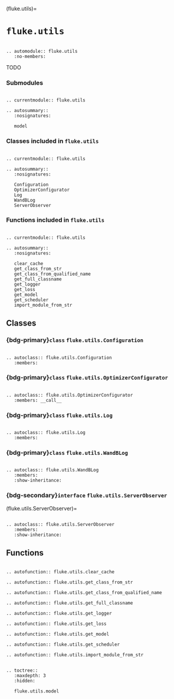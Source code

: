 (fluke.utils)=

# ``fluke.utils``

```{eval-rst}

.. automodule:: fluke.utils
   :no-members:

```

TODO

<h3>Submodules</h3>

```{eval-rst}

.. currentmodule:: fluke.utils

.. autosummary::
   :nosignatures:

   model

```

<h3>

Classes included in ``fluke.utils``

</h3>

```{eval-rst}

.. currentmodule:: fluke.utils

.. autosummary:: 
   :nosignatures:

   Configuration
   OptimizerConfigurator
   Log
   WandBLog
   ServerObserver

```

<h3>

Functions included in ``fluke.utils``

</h3>

```{eval-rst}

.. currentmodule:: fluke.utils

.. autosummary:: 
   :nosignatures:

   clear_cache
   get_class_from_str
   get_class_from_qualified_name
   get_full_classname
   get_logger
   get_loss
   get_model
   get_scheduler
   import_module_from_str

```

## Classes

<h3>

{bdg-primary}`class` ``fluke.utils.Configuration``

</h3>

```{eval-rst}

.. autoclass:: fluke.utils.Configuration
   :members:

```


<h3>

{bdg-primary}`class` ``fluke.utils.OptimizerConfigurator``

</h3>

```{eval-rst}

.. autoclass:: fluke.utils.OptimizerConfigurator
   :members: __call__

```

<h3>

{bdg-primary}`class` ``fluke.utils.Log``

</h3>

```{eval-rst}

.. autoclass:: fluke.utils.Log
   :members:

```

<h3>

{bdg-primary}`class` ``fluke.utils.WandBLog``

</h3>

```{eval-rst}

.. autoclass:: fluke.utils.WandBLog
   :members:
   :show-inheritance:

```

<h3>

{bdg-secondary}`interface` ``fluke.utils.ServerObserver``

</h3>

(fluke.utils.ServerObserver)=

```{eval-rst}

.. autoclass:: fluke.utils.ServerObserver
   :members:
   :show-inheritance:

```

## Functions

```{eval-rst}

.. autofunction:: fluke.utils.clear_cache

.. autofunction:: fluke.utils.get_class_from_str

.. autofunction:: fluke.utils.get_class_from_qualified_name

.. autofunction:: fluke.utils.get_full_classname

.. autofunction:: fluke.utils.get_logger

.. autofunction:: fluke.utils.get_loss

.. autofunction:: fluke.utils.get_model

.. autofunction:: fluke.utils.get_scheduler

.. autofunction:: fluke.utils.import_module_from_str

```


```{eval-rst}

.. toctree::
   :maxdepth: 3
   :hidden:

   fluke.utils.model

```